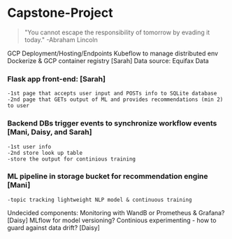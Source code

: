 # Capstone-Project
> "You cannot escape the responsibility of tomorrow by evading it today." -Abraham Lincoln

GCP Deployment/Hosting/Endpoints
Kubeflow to manage distributed env 
Dockerize & GCP container registry [Sarah]
Data source: Equifax Data

### Flask app front-end: [Sarah]
```
-1st page that accepts user input and POSTs info to SQLite database 
-2nd page that GETs output of ML and provides recommendations (min 2) to user
```

### Backend DBs trigger events to synchronize workflow events [Mani, Daisy, and Sarah]
```
-1st user info
-2nd store look up table 
-store the output for continious training
```

### ML pipeline in storage bucket for recommendation engine [Mani]
```
-topic tracking lightweight NLP model & continuous training
```   

Undecided components:
Monitoring with WandB or Prometheus & Grafana? [Daisy]
MLflow for model versioning?
Continious experimenting - how to guard against data drift? [Daisy]

